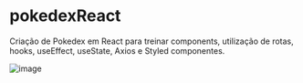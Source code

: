 # pokedexReact

Criação de Pokedex em React para treinar components, utilização de rotas, hooks, useEffect, useState, Axios e Styled componentes.

![image](https://user-images.githubusercontent.com/75628342/197550803-8bed184f-c651-4d03-9aef-9cbeb7954331.png)

